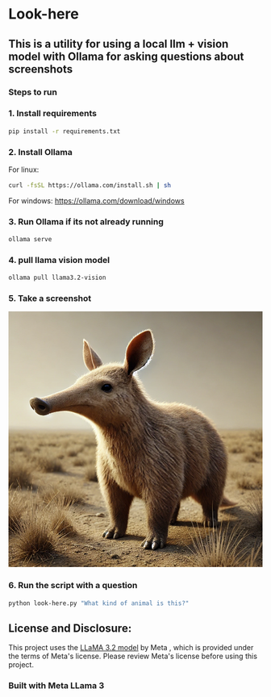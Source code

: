 # Look-here 

## This is a utility for using a local llm + vision model with Ollama for asking questions about screenshots

### Steps to run

### 1. Install requirements
```bash
pip install -r requirements.txt
```
### 2. Install Ollama  
For linux:
```bash
curl -fsSL https://ollama.com/install.sh | sh
```
For windows:
https://ollama.com/download/windows

### 3. Run Ollama if its not already running
```bash
ollama serve
```
### 4. pull llama vision model
```bash
ollama pull llama3.2-vision
```
### 5. Take a screenshot
![img.png](resource/img.png)

### 6. Run the script with a question
```bash
python look-here.py "What kind of animal is this?"
```


## License and Disclosure:
This project uses the [LLaMA 3.2 model](https://www.llama.com/llama3/license/) by Meta , which is provided under the terms of Meta's license. Please review Meta's license before using this project.
### Built with Meta LLama 3